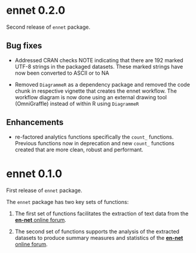 # ennet 0.2.0

Second release of `ennet` package.

## Bug fixes

* Addressed CRAN checks NOTE indicating that there are 192 marked UTF-8 strings
in the packaged datasets. These marked strings have now been converted to ASCII
or to NA

* Removed `DiagrammeR` as a dependency package and removed the code chunk in 
respective vignette that creates the ennet workflow. The workflow diagram is
now done using an external drawing tool (OmniGraffle) instead of within R using
`DiagrammeR`

## Enhancements

* re-factored analytics functions specifically the `count_` functions. Previous
functions now in deprecation and new `count_` functions created that are more
clean, robust and performant.

# ennet 0.1.0

First release of `ennet` package.

The `ennet` package has two key sets of functions:

1. The first set of functions facilitates the extraction of text data from the 
[**en-net** online forum](https://www.en-net.org). 

2. The second set of functions supports the analysis of the extracted datasets 
to produce summary measures and statistics of the 
[**en-net** online forum](https://www.en-net.org).
